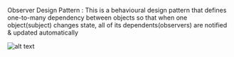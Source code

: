 Observer Design Pattern : 
This is a behavioural design pattern that defines one-to-many dependency between objects so that when one object(subject) changes state, all of its dependents(observers) are notified & updated automatically

![alt text](https://miro.medium.com/v2/resize:fit:1000/1*HYSw-UZYJLCYYu7hn-eDbw.png)

